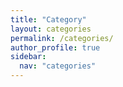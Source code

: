 ```yaml
---
title: "Category"
layout: categories
permalink: /categories/
author_profile: true
sidebar:
  nav: "categories"
---
```


